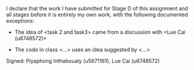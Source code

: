 I declare that the work I have submitted for Stage D of this assignment and all stages before it is entirely my own work, with the following documented exceptions:

* The idea of <task 2 and task3> came from a discussion with <Lue Cai (u6748572)>

* The code in class <...> uses an idea suggested by <...>

Signed: Piyaphong Inthaboualy (u5671161), Lue Cai (u6748572)
